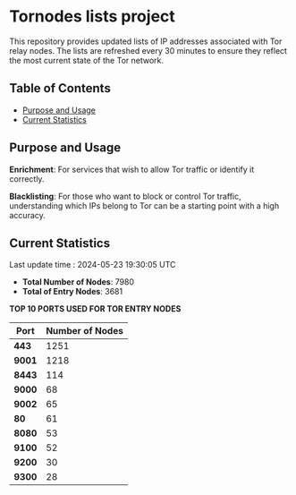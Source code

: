 # Tornodes lists project

This repository provides updated lists of IP addresses associated with Tor relay nodes. The lists are refreshed every 30 minutes to ensure they reflect the most current state of the Tor network.

## Table of Contents

- [Purpose and Usage](#purpose-and-usage)
- [Current Statistics](#current-statistics)


## Purpose and Usage

**Enrichment**: For services that wish to allow Tor traffic or identify it correctly.

**Blacklisting**: For those who want to block or control Tor traffic, understanding which IPs belong to Tor can be a starting point with a high accuracy.

## Current Statistics

Last update time : 2024-05-23 19:30:05 UTC

- **Total Number of Nodes**: 7980
- **Total of Entry Nodes**: 3681

**TOP 10 PORTS USED FOR TOR ENTRY NODES**

| **Port** | **Number of Nodes** |
|------|-----------------|
| **443**   | 1251  |
| **9001**   | 1218  |
| **8443**   | 114  |
| **9000**   | 68  |
| **9002**   | 65  |
| **80**   | 61  |
| **8080**   | 53  |
| **9100**   | 52  |
| **9200**   | 30  |
| **9300**   | 28  |

